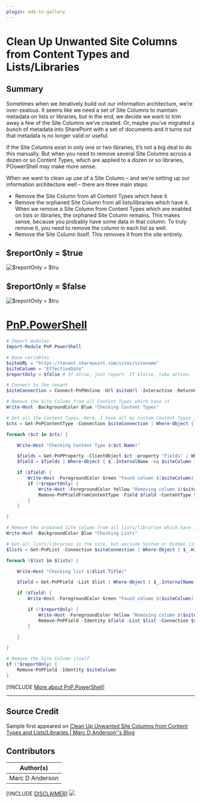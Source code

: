 ```yaml
---
plugin: add-to-gallery
---
```


# Clean Up Unwanted Site Columns from Content Types and Lists/Libraries

## Summary

Sometimes when we iteratively build out our information architecture, we’re over-zealous. It seems like we need a set of Site Columns to maintain metadata on lists or libraries, but in the end, we decide we want to trim away a few of the Site Columns we’ve created. Or, maybe you’ve migrated a bunch of metadata into SharePoint with a set of documents and it turns out that metadata is no longer valid or useful.

If the Site Columns exist in only one or two libraries, it’s not a big deal to do this manually. But when you need to remove several Site Columns across a dozen or so Content Types, which are applied to a dozen or so libraries, POowerShell may make more sense.

When we want to clean up use of a Site Column – and we’re setting up our information architecture well – there are three main steps:

* Remove the Site Column from all Content Types which have it.
* Remove the orphaned Site Column from all lists/libraries which have it. When we remove a Site Column from Content Types which are enabled on lists or libraries, the orphaned Site Column remains. This makes sense, because you probably have some data in that column. To truly remove it, you need to remove the column in each list as well.
* Remove the Site Column itself. This removes it from the site entirely.

## $reportOnly = $true

![$reportOnly = $tru](assets/report-only-true.jpg)

## $reportOnly = $false

![$reportOnly = $tru](assets/report-only-true.jpg)

# [PnP.PowerShell](#tab/pnp-ps)
```powershell
# Import modules
Import-Module PnP.PowerShell

# Base variables
$siteURL = "https://tenant.sharepoint.com/sites/sitename"
$siteColumn = "EffectiveDate"
$reportOnly = $false # If $true, just report. If $false, take action.

# Connect to the tenant
$siteConnection = Connect-PnPOnline -Url $siteUrl -Interactive -ReturnConnection

# Remove the Site Column from all Content Types which have it
Write-Host -BackgroundColor Blue "Checking Content Types"

# Get all the Content Types. Here, I have all my custom Content Types in a Group called _ClientName.
$cts = Get-PnPContentType -Connection $siteConnection | Where-Object { $_.Group -eq "_ClientName" }

foreach ($ct in $cts) {

    Write-Host "Checking Content Type $($ct.Name)"

    $fields = Get-PnPProperty -ClientObject $ct -property "Fields" | Where-Object { $_.InternalName -eq $siteColumn }
    $field = $fields | Where-Object { $_.InternalName -eq $siteColumn }

    if ($field) {
        Write-Host -ForegroundColor Green "Found column $($siteColumn) in $($ct.Name)"
        if (!$reportOnly) {
            Write-Host -ForegroundColor Yellow "Removing column $($siteColumn) in $($ct.Name)"
            Remove-PnPFieldFromContentType -Field $field -ContentType $ct -Connection $siteConnection
        }
    }

}

# Remove the orphaned Site Column from all lists/libraries which have it
Write-Host -BackgroundColor Blue "Checking Lists"

# Get all lists/libraries in the site, but exclude System or Hidden lists
$lists = Get-PnPList -Connection $siteConnection | Where-Object { $_.Hidden -ne $true -and $_.IsSystemList -ne $true }

foreach ($list in $lists) {

    Write-Host "Checking list $($list.Title)"

    $field = Get-PnPField -List $list | Where-Object { $_.InternalName -eq $siteColumn }

    if ($field) {
        Write-Host -ForegroundColor Green "Found column $($siteColumn) in $($list.Title)"

        if (!$reportOnly) {
            Write-Host -ForegroundColor Yellow "Removing column $($siteColumn) in $($list.Title)"
            Remove-PnPField -Identity $field -List $list -Connection $siteConnection -Force
        }

    }

}

# Remove the Site Column itself
if (!$reportOnly) {
    Remove-PnPField -Identity $siteColumn
}
```
[!INCLUDE [More about PnP.PowerShell](../../docfx/includes/MORE-PNPPS.md)]
***

## Source Credit

Sample first appeared on [Clean Up Unwanted Site Columns from Content Types and Lists/Libraries | Marc D Anderson''s Blog](https://sympmarc.com/2021/10/14/clean-up-unwanted-site-columns-from-content-types-and-lists-libraries/)

## Contributors

| Author(s) |
|-----------|
| Marc D Anderson |


[!INCLUDE [DISCLAIMER](../../docfx/includes/DISCLAIMER.md)]
<img src="https://telemetry.sharepointpnp.com/script-samples/scripts/spo-copy-files-to-another-library" aria-hidden="true" />
